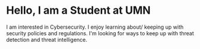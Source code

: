 # Hello, I am a Student at UMN 
I am interested in Cybersecurity.
I enjoy learning about/ keeping up with security policies and regulations.
I'm looking for ways to keep up with threat detection and threat intelligence.
